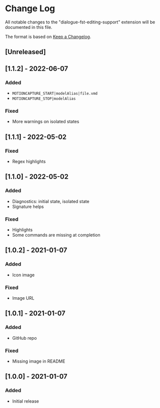 # Change Log

All notable changes to the "dialogue-fst-editing-support" extension will be documented in this file.

The format is based on [Keep a Changelog](https://keepachangelog.com/en/1.0.0/).

## [Unreleased]

## [1.1.2] - 2022-06-07

### Added
- `MOTIONCAPTURE_START|modelAlias|file.vmd`
- `MOTIONCAPTURE_STOP|modelAlias`
### Fixed
- More warnings on isolated states
## [1.1.1] - 2022-05-02
### Fixed
- Regex highlights
## [1.1.0] - 2022-05-02
### Added
- Diagnostics: initial state, isolated state
- Signature helps
### Fixed
- Highlights
- Some commands are missing at completion

## [1.0.2] - 2021-01-07
### Added
- Icon image
### Fixed
- Image URL

## [1.0.1] - 2021-01-07
### Added
- GitHub repo
### Fixed
- Missing image in README

## [1.0.0] - 2021-01-07
### Added
- Initial release
